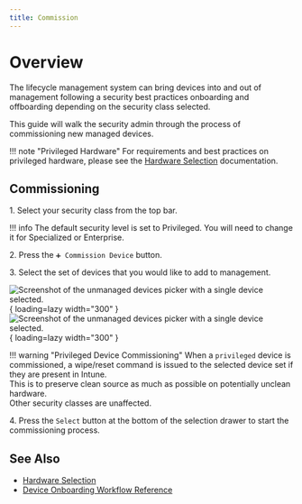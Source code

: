 ```yaml
---
title: Commission
---
```

# Overview

The lifecycle management system can bring devices into and out of management following a security best practices onboarding and offboarding depending on the security class selected.

This guide will walk the security admin through the process of commissioning new managed devices.

!!! note "Privileged Hardware"
    For requirements and best practices on privileged hardware, please see the [Hardware Selection](/Reference/Architecture/Hardware-Selection/) documentation.

## Commissioning

1\. Select your security class from the top bar.

!!! info
    The default security level is set to Privileged. You will need to change it for Specialized or Enterprise.

2\. Press the `➕ Commission Device` button.

3\. Select the set of devices that you would like to add to management.

![Screenshot of the unmanaged devices picker with a single device selected.](/assets/Images/Screenshots/Select-Unmanaged-Device-Light.png#only-light){ loading=lazy width="300" }
![Screenshot of the unmanaged devices picker with a single device selected.](/assets/Images/Screenshots/Select-Unmanaged-Device-Dark.png#only-dark){ loading=lazy width="300" }

!!! warning "Privileged Device Commissioning"
    When a `privileged` device is commissioned, a wipe/reset command is issued to the selected device set if they are present in Intune.  
    This is to preserve clean source as much as possible on potentially unclean hardware.  
    Other security classes are unaffected.

4\. Press the `Select` button at the bottom of the selection drawer to start the commissioning process.

## See Also

- [Hardware Selection](/Reference/Architecture/Hardware-Selection/)
- [Device Onboarding Workflow Reference](/Reference/Architecture/Diagrams/Device-Commission/)
